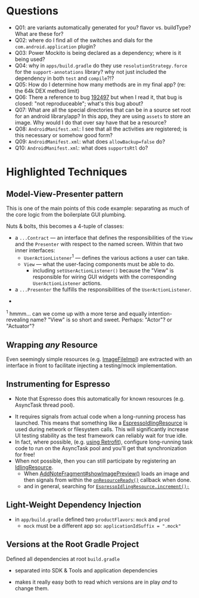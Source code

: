 # Questions

* Q01: are variants automatically generated for you?  flavor vs. buildType?  What are these for?
* Q02: where do I find all of the switches and dials for the `com.android.application` plugin?
* Q03: Power Mockito is being declared as a dependency; where is it being used?
* Q04: why in `apps/build.gradle` do they use `resolutionStrategy.force` for the `support-annotations` library?  why not just included the dependency in both `test` and `compile`?!?
* Q05: How do I determine how many methods are in my final app? (re: the 64k DEX method limit)
* Q06: There a reference to bug [192497](https://code.google.com/p/android/issues/detail?id=192497) but when I read it, that bug is closed: "not reproduceable"; what's this bug about?
* Q07: What are all the special directories that can be in a source set root for an android library/app?  In this app, they are using `assets` to store an image.  Why would I do that over say have that be a resource?
* Q08: `AndroidManifest.xml`: I see that all the activities are registered; is this necessary or somehow good form?
* Q09: `AndroidManifest.xml`: what does `allowBackup=false` do?
* Q10: `AndroidManifest.xml`: what does `supportsRtl` do?

# Highlighted Techniques

## Model-View-Presenter pattern

This is one of the main points of this code example: separating as much of the core logic from the boilerplate GUI plumbing.

Nuts & bolts, this becomes a 4-tuple of classes:

* a `...Contract` — an interface that defines the responsibilities of the `View` and the `Presenter` with respect to the named screen.  Within that two inner interfaces:
  * `UserActionListener`<sup>1</sup> — defines the various actions a user can take.
  - `View` — what the user-facing components must be able to do.
    - including `setUserActionListener()` because the "View" is responsible for wiring GUI widgets with the corresponding `UserActionListener` actions.
* a `...Presenter` the fulfills the responsibilities of the `UserActionListener`.

-

<sup>1</sup> hmmm... can we come up with a more terse and equally intention-revealing name?  "View" is so short and sweet.  Perhaps: "Actor"?  or "Actuator"?

## Wrapping *any* Resource

Even seemingly simple resources (e.g. [ImageFileImpl](https://github.com/googlecodelabs/android-testing/blob/305e806d819d068e8f960263865755ead8676fa8/app/src/main/java/com/example/android/testing/notes/util/ImageFileImpl.java)) are extracted with an interface in front to facilitate injecting a testing/mock implementation.


## Instrumenting for Espresso

* Note that Espresso does this automatically for known resources (e.g. AsyncTask thread pool).
- It requires signals from actual code when a long-running process has launched.  This means that something like a [EspressoIdlingResource](https://github.com/googlecodelabs/android-testing/blob/305e806d819d068e8f960263865755ead8676fa8/app/src/main/java/com/example/android/testing/notes/util/EspressoIdlingResource.java) is used during network or filesystem calls.  This will significantly increase UI testing stability as the test framework can reliably wait for true idle.
- In fact, where possible, (e.g. [using Retrofit](http://michaelevans.org/blog/2015/08/03/using-espresso-for-easy-ui-testing/)), configure long-running task code to run on the AsyncTask pool and you'll get that synchronization for free!
- When not possible, then you can still participate by registering an [IdlingResource](https://developer.android.com/reference/android/support/test/espresso/IdlingResource.html).
  * When [AddNoteFragment#showImagePreview()](https://github.com/googlecodelabs/android-testing/blob/305e806d819d068e8f960263865755ead8676fa8/app/src/main/java/com/example/android/testing/notes/addnote/AddNoteFragment.java#L163) loads an image and then signals from within the [`onResourceReady()`](https://github.com/googlecodelabs/android-testing/blob/305e806d819d068e8f960263865755ead8676fa8/app/src/main/java/com/example/android/testing/notes/addnote/AddNoteFragment.java#L175) callback when done.
  - and in general, searching for [`EspressoIdlingResource.increment();`](https://github.com/googlecodelabs/android-testing/search?utf8=%E2%9C%93&q=EspressoIdlingResource.increment%28%29%3B)

## Light-Weight Dependency Injection

* in `app/build.gradle` defined two `productFlavors`: `mock` and `prod`
  - `mock` must be a different app so: `applicationIdSuffix = ".mock"`

## Versions at the Root Gradle Project

Defined all dependencies at root `build.gradle`
* separated into SDK & Tools and application dependencies
- makes it really easy both to read which versions are in play *and* to change them.

